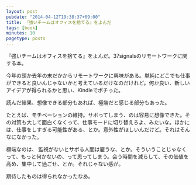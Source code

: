 ```yaml
---
layout: post
pubdate: "2014-04-12T19:38:37+09:00"
title: 『強いチームはオフィスを捨てる』をよんだ
tags: [book]
minutes: 10
pagetype: posts
---
```

『強いチームはオフィスを捨てる』をよんだ。37signalsのリモートワークに関する本。

今年の頭か去年の末だかからリモートワークに興味がある。単純にどこでも仕事ができると良いんじゃないかと考えているだけなのだけれど。何か良い、新しいアイデアが得られるかと思い、Kindleでポチった。

読んだ結果、想像できる部分もあれば、極端だと感じる部分もあった。

たとえば、モチベーションの維持。サボってしまう、のは容易に想像できた。その対策も大して面白くなくって、仕事モードに切り替えろよ、みたいな。ほかには、仕事をしすぎる可能性がある、とか。意外性がほしいんだけど。それはそんなになかった。

極端なのは、 監視がないとサボる人間は雇うな、とか。そういうことじゃなくって、もっと何かないの、って思ってしまう。会う時間を減らして、その価値を高め、集中して過ごせ、とか。それじゃない感が。

期待したものは得られなかったなあ。
